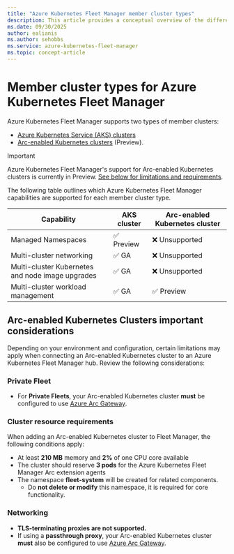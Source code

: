 ```yaml
---
title: "Azure Kubernetes Fleet Manager member cluster types"
description: This article provides a conceptual overview of the different types of member clusters supported in Azure Kubernetes Fleet Manager.
ms.date: 09/30/2025
author: ealianis
ms.author: sehobbs
ms.service: azure-kubernetes-fleet-manager
ms.topic: concept-article
---
```

    
# Member cluster types for Azure Kubernetes Fleet Manager

Azure Kubernetes Fleet Manager supports two types of member clusters:

- [Azure Kubernetes Service (AKS) clusters](/azure/aks/)
- [Arc-enabled Kubernetes clusters](/azure/azure-arc/kubernetes/overview) (Preview).

> [!IMPORTANT]
> Azure Kubernetes Fleet Manager's support for Arc-enabled Kubernetes clusters is currently in Preview. [See below for limitations and requirements](#arc-enabled-kubernetes-clusters-important-considerations).


The following table outlines which Azure Kubernetes Fleet Manager capabilities are supported for each member cluster type.

| Capability | AKS cluster | Arc-enabled Kubernetes cluster |
|-----|----|-----------|
| Managed Namespaces | ✅ Preview  | ❌ Unsupported  |
| Multi-cluster networking | ✅ GA| ❌ Unsupported|
| Multi-cluster Kubernetes and node image upgrades |✅ GA | ❌ Unsupported|
| Multi-cluster workload management |✅ GA| ✅ Preview|

## Arc-enabled Kubernetes Clusters important considerations

Depending on your environment and configuration, certain limitations may apply when connecting an Arc-enabled Kubernetes cluster to an Azure Kubernetes Fleet Manager hub. Review the following considerations:

### Private Fleet

- For **Private Fleets**, your Arc-enabled Kubernetes cluster **must** be configured to use [Azure Arc Gateway](/azure/azure-arc/servers/arc-gateway).

### Cluster resource requirements

When adding an Arc-enabled Kubernetes cluster to Fleet Manager, the following conditions apply:
- At least **210 MB** memory and **2%** of one CPU core available
- The cluster should reserve **3 pods** for the Azure Kubernetes Fleet Manager Arc extension agents
- The namespace **fleet-system** will be created for related components.
  - Do **not delete or modify** this namespace, it is required for core functionality.

### Networking

- **TLS-terminating proxies are not supported.**  
- If using a **passthrough proxy**, your Arc-enabled Kubernetes cluster **must** also be configured to use [Azure Arc Gateway](/azure/azure-arc/servers/arc-gateway).